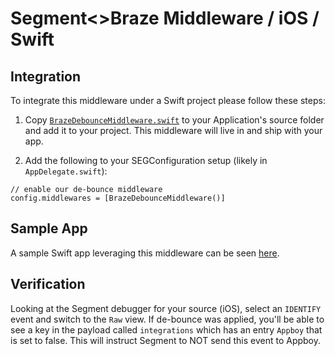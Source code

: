 # Segment<>Braze Middleware / iOS / Swift

## Integration
To integrate this middleware under a Swift project please follow these steps:

1. Copy [`BrazeDebounceMiddleware.swift`](/iOS/Swift/SegmentBrazeDebounce-iOS/BrazeDebounceMiddleware.swift) to your Application's source folder and add it to your project.  This middleware will live in and ship with your app.  

2. Add the following to your SEGConfiguration setup (likely in `AppDelegate.swift`):
```
// enable our de-bounce middleware
config.middlewares = [BrazeDebounceMiddleware()]
```

## Sample App
A sample Swift app leveraging this middleware can be seen [here](/iOS/Swift/).

## Verification
Looking at the Segment debugger for your source (iOS), select an `IDENTIFY` event and switch to the `Raw` view.  If de-bounce was applied, you'll be able to see a key in the payload called `integrations` which has an entry `Appboy` that is set to false.  This will instruct Segment to NOT send this event to Appboy.
